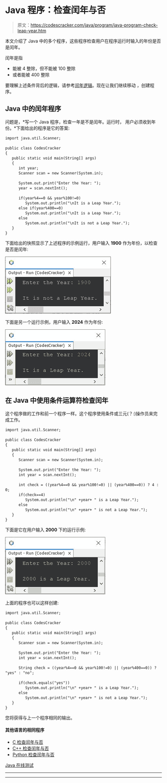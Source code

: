 # Java 程序：检查闰年与否

> 原文：<https://codescracker.com/java/program/java-program-check-leap-year.htm>

本文介绍了 Java 中的多个程序，这些程序检查用户在程序运行时输入的年份是否是闰年。

闰年是指

*   能被 4 整除，但不能被 100 整除
*   或者能被 400 整除

要理解上述条件背后的逻辑，请参考[闰年逻辑](/nonprog/leap-year.htm)。现在让我们继续移动 ，创建程序。

## Java 中的闰年程序

问题是，*写一个 Java 程序，检查一年是不是闰年。运行时， 用户必须收到年份。*下面给出的程序是它的答案:

```
import java.util.Scanner;

public class CodesCracker
{
   public static void main(String[] args)
   {
      int year;
      Scanner scan = new Scanner(System.in);

      System.out.print("Enter the Year: ");
      year = scan.nextInt();

      if(year%4==0 && year%100!=0)
         System.out.println("\nIt is a Leap Year.");
      else if(year%400==0)
         System.out.println("\nIt is a Leap Year.");
      else
         System.out.println("\nIt is not a Leap Year.");
   }
}
```

下面给出的快照显示了上述程序的示例运行，用户输入 **1900** 作为年份，以检查 是否是闰年:

![java check leap year](img/3bdc7a91fa7a9bf8da82afeb4c0ea9ab.png)

下面是另一个运行示例，用户输入 **2024** 作为年份:

![leap year progra in java](img/a816e4c076ea012c63913427622550fa.png)

## 在 Java 中使用条件运算符检查闰年

这个程序做的工作和前一个程序一样。这个程序使用条件或三元(？:)操作员来完成工作。

```
import java.util.Scanner;

public class CodesCracker
{
   public static void main(String[] args)
   {
      Scanner scan = new Scanner(System.in);

      System.out.print("Enter the Year: ");
      int year = scan.nextInt();

      int check = ((year%4==0 && year%100!=0) || (year%400==0)) ? 4 : 0;
      if(check==4)
         System.out.println("\n" +year+ " is a Leap Year.");
      else
         System.out.println("\n" +year+ " is not a Leap Year.");
   }
}
```

下面是它在用户输入 **2000** 下的运行示例:

![java check leap year using conditional operator](img/b2455c882baf1add6e9934b9b040413b.png)

上面的程序也可以这样创建:

```
import java.util.Scanner;

public class CodesCracker
{
   public static void main(String[] args)
   {
      Scanner scan = new Scanner(System.in);

      System.out.print("Enter the Year: ");
      int year = scan.nextInt();

      String check = ((year%4==0 && year%100!=0) || (year%400==0)) ? "yes" : "no";

      if(check.equals("yes"))
         System.out.println("\n" +year+ " is a Leap Year.");
      else
         System.out.println("\n" +year+ " is not a Leap Year.");
   }
}
```

您将获得与上一个程序相同的输出。

#### 其他语言的相同程序

*   [C 检查闰年与否](/c/program/c-program-check-leap-year.htm)
*   [C++ 检查闰年与否](/cpp/program/cpp-program-check-leap-year.htm)
*   [Python 检查闰年与否](/python/program/python-program-check-leap-year.htm)

[Java 在线测试](/exam/showtest.php?subid=1)

* * *

* * *